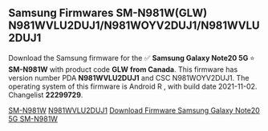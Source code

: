 <h2>Samsung Firmwares SM-N981W(GLW) N981WVLU2DUJ1/N981WOYV2DUJ1/N981WVLU2DUJ1</h2>
Download the Samsung firmware for the ✅ <strong>Samsung Galaxy Note20 5G </strong> ⭐ <strong>SM-N981W</strong> with product code <strong>GLW</strong> <strong> from Canada</strong>. This firmware has version number PDA <strong>N981WVLU2DUJ1</strong> and CSC N981WOYV2DUJ1. The operating system of this firmware is Android R , with build date 2021-11-02. Changelist <strong>22299729</strong>.


[SM-N981W](https://samfirm.shop/samsung/model/SM-N981W)
[N981WVLU2DUJ1](https://samfirm.shop/samsung/pda/N981WVLU2DUJ1)
[Download Firmware Samsung Galaxy Note20 5G SM-N981W](https://samfirm.shop/samsung/firmware/470593)
